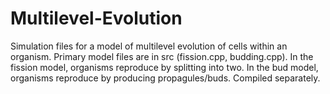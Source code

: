 # Multilevel-Evolution

Simulation files for a model of multilevel evolution of cells within an organism. Primary model files are in src (fission.cpp, budding.cpp). In the fission model, organisms reproduce by splitting into two. In the bud model, organisms reproduce by producing propagules/buds. Compiled separately. 
